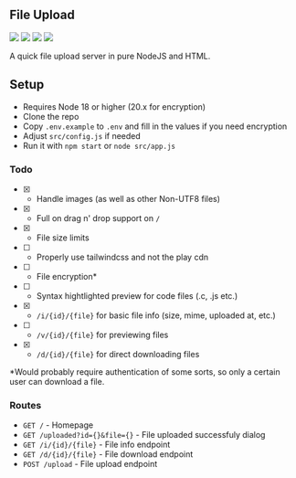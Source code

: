 ## File Upload

![](https://img.shields.io/badge/Node%20js-339933?style=for-the-badge&logo=nodedotjs&logoColor=white)
![](https://img.shields.io/badge/Tailwind%20CSS-38B2AC?style=for-the-badge&logo=tailwind-css&logoColor=white)
![](https://img.shields.io/badge/HTML5-E34F26?style=for-the-badge&logo=html5&logoColor=white)
![](https://img.shields.io/badge/prettier-1A2C34?style=for-the-badge&logo=prettier&logoColor=F7BA3E)

A quick file upload server in pure NodeJS and HTML.

## Setup

-   Requires Node 18 or higher (20.x for encryption)
-   Clone the repo
-   Copy `.env.example` to `.env` and fill in the values if you need encryption
-   Adjust `src/config.js` if needed
-   Run it with `npm start` or `node src/app.js`

### Todo

-   [x] -   Handle images (as well as other Non-UTF8 files)
-   [x] -   Full on drag n' drop support on `/`
-   [x] -   File size limits
-   [ ] -   Properly use tailwindcss and not the play cdn
-   [ ] -   File encryption\*
-   [ ] -   Syntax hightlighted preview for code files (.c, .js etc.)
-   [x] -   `/i/{id}/{file}` for basic file info (size, mime, uploaded at, etc.)
-   [ ] -   `/v/{id}/{file}` for previewing files
-   [x] -   `/d/{id}/{file}` for direct downloading files

\*Would probably require authentication of some sorts, so only a certain user can download a file.

### Routes

-   `GET /` - Homepage
-   `GET /uploaded?id={}&file={}` - File uploaded successfuly dialog
-   `GET /i/{id}/{file}` - File info endpoint
-   `GET /d/{id}/{file}` - File download endpoint
-   `POST /upload` - File upload endpoint
